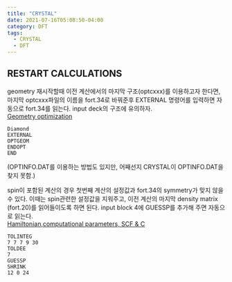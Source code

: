 ```yaml
---
title: "CRYSTAL"
date: 2021-07-16T05:08:50-04:00
category: DFT
tags:
  - CRYSTAL
  - DFT
---
```


## RESTART CALCULATIONS

geometry 재시작할때 이전 계산에서의 마지막 구조(optcxxx)를 이용하고자 한다면, 마지막 optcxxx파일의 이름을 fort.34로 바꿔준후 EXTERNAL 명령어를 입력하면 자동으로 fort.34를 읽는다. input deck의 구조에 유의하자.  
[Geometry optimization](http://tutorials.crystalsolutions.eu/tutorial.html?td=optgeom&tf=opt_tut)  
```
Diamond
EXTERNAL
OPTGEOM
ENDOPT
END
```
(OPTINFO.DAT를 이용하는 방법도 있지만, 어째선지 CRYSTAL이 OPTINFO.DAT을 찾지 못함.)  


spin이 포함된 계산의 경우 첫번째 계산의 설정값과 fort.34의 symmetry가 맞지 않을 수 있다. 이때는 spin관련한 설정값을 지워주고, 이전 계산의 마지막 density matrix (fort.20)를 읽어들이도록 하면 된다. input block 4에 GUESSP를 추가해 주면 자동으로 읽는다.  
[Hamiltonian,computational parameters, SCF & C](http://tutorials.crystalsolutions.eu/tutorial.html?td=hamil_scf&tf=hamil_scf_tut)  


```
TOLINTEG  
7 7 7 9 30  
TOLDEE  
7  
GUESSP  
SHRINK  
12 0 24  
```


